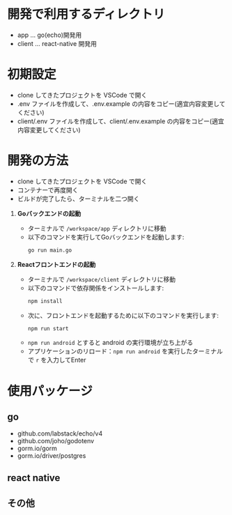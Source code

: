 # 開発で利用するディレクトリ

- app ... go(echo)開発用
- client ... react-native 開発用

# 初期設定

- clone してきたプロジェクトを VSCode で開く
- .env ファイルを作成して、.env.example の内容をコピー(適宜内容変更してください)
- client/.env ファイルを作成して、client/.env.example の内容をコピー(適宜内容変更してください)

# 開発の方法

- clone してきたプロジェクトを VSCode で開く
- コンテナーで再度開く
- ビルドが完了したら、ターミナルを二つ開く

1. **Goバックエンドの起動**
   - ターミナルで `/workspace/app` ディレクトリに移動
   - 以下のコマンドを実行してGoバックエンドを起動します:
     ```bash
     go run main.go
     ```

2. **Reactフロントエンドの起動**
   - ターミナルで `/workspace/client` ディレクトリに移動
   - 以下のコマンドで依存関係をインストールします:
     ```bash
     npm install
     ```
   - 次に、フロントエンドを起動するために以下のコマンドを実行します:
     ```bash
     npm run start
     ```
   - `npm run android` とすると android の実行環境が立ち上がる
   - アプリケーションのリロード：`npm run android` を実行したターミナルで `r` を入力してEnter

# 使用パッケージ

## go

- github.com/labstack/echo/v4
- github.com/joho/godotenv
- gorm.io/gorm
- gorm.io/driver/postgres

## react native

## その他
